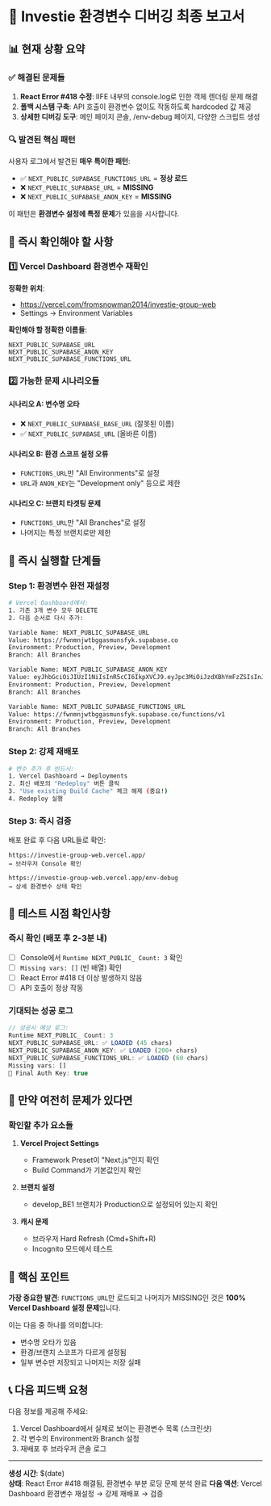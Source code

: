 # 🎯 Investie 환경변수 디버깅 최종 보고서

## 📊 현재 상황 요약

### ✅ 해결된 문제들
1. **React Error #418 수정**: IIFE 내부의 console.log로 인한 객체 렌더링 문제 해결
2. **폴백 시스템 구축**: API 호출이 환경변수 없이도 작동하도록 hardcoded 값 제공
3. **상세한 디버깅 도구**: 메인 페이지 콘솔, /env-debug 페이지, 다양한 스크립트 생성

### 🔍 발견된 핵심 패턴
사용자 로그에서 발견된 **매우 특이한 패턴**:
- ✅ `NEXT_PUBLIC_SUPABASE_FUNCTIONS_URL` = **정상 로드**
- ❌ `NEXT_PUBLIC_SUPABASE_URL` = **MISSING**  
- ❌ `NEXT_PUBLIC_SUPABASE_ANON_KEY` = **MISSING**

이 패턴은 **환경변수 설정에 특정 문제**가 있음을 시사합니다.

## 🚨 즉시 확인해야 할 사항

### 1️⃣ Vercel Dashboard 환경변수 재확인

**정확한 위치**: 
- https://vercel.com/fromsnowman2014/investie-group-web
- Settings → Environment Variables

**확인해야 할 정확한 이름들**:
```
NEXT_PUBLIC_SUPABASE_URL
NEXT_PUBLIC_SUPABASE_ANON_KEY  
NEXT_PUBLIC_SUPABASE_FUNCTIONS_URL
```

### 2️⃣ 가능한 문제 시나리오들

#### 시나리오 A: 변수명 오타
- ❌ `NEXT_PUBLIC_SUPABASE_BASE_URL` (잘못된 이름)
- ✅ `NEXT_PUBLIC_SUPABASE_URL` (올바른 이름)

#### 시나리오 B: 환경 스코프 설정 오류
- `FUNCTIONS_URL`만 "All Environments"로 설정
- `URL`과 `ANON_KEY`는 "Development only" 등으로 제한

#### 시나리오 C: 브랜치 타겟팅 문제  
- `FUNCTIONS_URL`만 "All Branches"로 설정
- 나머지는 특정 브랜치로만 제한

## 🔧 즉시 실행할 단계들

### Step 1: 환경변수 완전 재설정
```bash
# Vercel Dashboard에서:
1. 기존 3개 변수 모두 DELETE
2. 다음 순서로 다시 추가:

Variable Name: NEXT_PUBLIC_SUPABASE_URL
Value: https://fwnmnjwtbggasmunsfyk.supabase.co
Environment: Production, Preview, Development
Branch: All Branches

Variable Name: NEXT_PUBLIC_SUPABASE_ANON_KEY  
Value: eyJhbGciOiJIUzI1NiIsInR5cCI6IkpXVCJ9.eyJpc3MiOiJzdXBhYmFzZSIsInJlZiI6ImZ3bm1uand0YmdnYXNtdW5zZnlrIiwicm9sZSI6ImFub24iLCJpYXQiOjE3MjQxMTQ0OTcsImV4cCI6MjAzOTY5MDQ5N30.p5f3VIWgz6b2kKgQ4OydRhqf7oEfWvTiP6KSUmhQBT8
Environment: Production, Preview, Development  
Branch: All Branches

Variable Name: NEXT_PUBLIC_SUPABASE_FUNCTIONS_URL
Value: https://fwnmnjwtbggasmunsfyk.supabase.co/functions/v1
Environment: Production, Preview, Development
Branch: All Branches
```

### Step 2: 강제 재배포
```bash
# 변수 추가 후 반드시:
1. Vercel Dashboard → Deployments
2. 최신 배포의 "Redeploy" 버튼 클릭
3. "Use existing Build Cache" 체크 해제 (중요!)
4. Redeploy 실행
```

### Step 3: 즉시 검증
배포 완료 후 다음 URL들로 확인:
```
https://investie-group-web.vercel.app/
→ 브라우저 Console 확인

https://investie-group-web.vercel.app/env-debug  
→ 상세 환경변수 상태 확인
```

## 📱 테스트 시점 확인사항

### 즉시 확인 (배포 후 2-3분 내)
- [ ] Console에서 `Runtime NEXT_PUBLIC_ Count: 3` 확인
- [ ] `Missing vars: []` (빈 배열) 확인  
- [ ] React Error #418 더 이상 발생하지 않음
- [ ] API 호출이 정상 작동

### 기대되는 성공 로그
```javascript
// 성공시 예상 로그:
Runtime NEXT_PUBLIC_ Count: 3
NEXT_PUBLIC_SUPABASE_URL: ✅ LOADED (45 chars)
NEXT_PUBLIC_SUPABASE_ANON_KEY: ✅ LOADED (200+ chars)  
NEXT_PUBLIC_SUPABASE_FUNCTIONS_URL: ✅ LOADED (60 chars)
Missing vars: []
🔑 Final Auth Key: true
```

## 🚨 만약 여전히 문제가 있다면

### 확인할 추가 요소들
1. **Vercel Project Settings**
   - Framework Preset이 "Next.js"인지 확인
   - Build Command가 기본값인지 확인

2. **브랜치 설정**  
   - develop_BE1 브랜치가 Production으로 설정되어 있는지 확인

3. **캐시 문제**
   - 브라우저 Hard Refresh (Cmd+Shift+R)
   - Incognito 모드에서 테스트

## 🎯 핵심 포인트

**가장 중요한 발견**: `FUNCTIONS_URL`만 로드되고 나머지가 MISSING인 것은 **100% Vercel Dashboard 설정 문제**입니다. 

이는 다음 중 하나를 의미합니다:
- 변수명 오타가 있음
- 환경/브랜치 스코프가 다르게 설정됨
- 일부 변수만 저장되고 나머지는 저장 실패

## 📞 다음 피드백 요청

다음 정보를 제공해 주세요:
1. Vercel Dashboard에서 실제로 보이는 환경변수 목록 (스크린샷)
2. 각 변수의 Environment와 Branch 설정
3. 재배포 후 브라우저 콘솔 로그

---

**생성 시간**: $(date)  
**상태**: React Error #418 해결됨, 환경변수 부분 로딩 문제 분석 완료
**다음 액션**: Vercel Dashboard 환경변수 재설정 → 강제 재배포 → 검증
